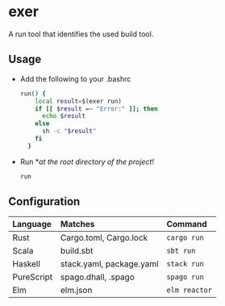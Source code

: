 # exer
A run tool that identifies the used build tool.

## Usage
- Add the following to your .bashrc
  ```bash
  run() {
      local result=$(exer run)
      if [[ $result =~ "Error:" ]]; then
        echo $result
      else
        sh -c "$result"
      fi
    }
  ```

- Run **at the root directory of the project!*
  ```sh
  run
  ```
## Configuration

| Language | Matches | Command |
|:--|:--|:--|
| Rust | Cargo.toml, Cargo.lock | `cargo run` |
| Scala | build.sbt | `sbt run` |
| Haskell | stack.yaml, package.yaml | `stack run` |
| PureScript | spago.dhall, .spago | `spago run` |
| Elm | elm.json | `elm reactor` |
